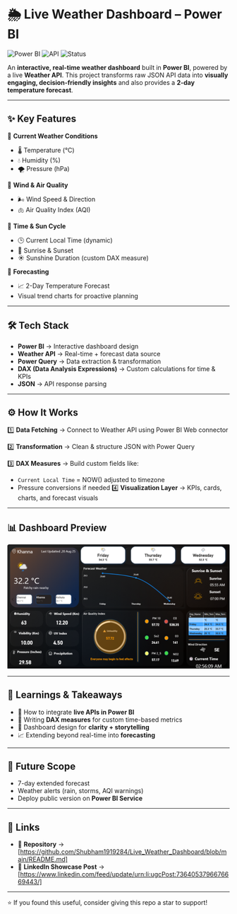 # 🌦️ Live Weather Dashboard – Power BI

![Power BI](https://img.shields.io/badge/Tool-Power%20BI-F2C811?style=flat\&logo=power-bi)
![API](https://img.shields.io/badge/Data-Weather%20API-blue?style=flat\&logo=cloud)
![Status](https://img.shields.io/badge/Status-Completed-success?style=flat)

An **interactive, real-time weather dashboard** built in **Power BI**, powered by a live **Weather API**.
This project transforms raw JSON API data into **visually engaging, decision-friendly insights** and also provides a **2-day temperature forecast**.

---

## ✨ Key Features

🔹 **Current Weather Conditions**

* 🌡️ Temperature (°C)
* 💧 Humidity (%)
* 🌪️ Pressure (hPa)

🔹 **Wind & Air Quality**

* 🌬️ Wind Speed & Direction
* 🫁 Air Quality Index (AQI)

🔹 **Time & Sun Cycle**

* 🕒 Current Local Time (dynamic)
* 🌅 Sunrise & Sunset
* ☀️ Sunshine Duration (custom DAX measure)

🔹 **Forecasting**

* 📈 2-Day Temperature Forecast
* Visual trend charts for proactive planning

---

## 🛠️ Tech Stack

* **Power BI** → Interactive dashboard design
* **Weather API** → Real-time + forecast data source
* **Power Query** → Data extraction & transformation
* **DAX (Data Analysis Expressions)** → Custom calculations for time & KPIs
* **JSON** → API response parsing

---

## ⚙️ How It Works

1️⃣ **Data Fetching** → Connect to Weather API using Power BI Web connector


2️⃣ **Transformation** → Clean & structure JSON with Power Query


3️⃣ **DAX Measures** → Build custom fields like:

* `Current Local Time` = NOW() adjusted to timezone
* Pressure conversions if needed
  4️⃣ **Visualization Layer** → KPIs, cards, charts, and forecast visuals

---

## 📊 Dashboard Preview

![Dashboard Screenshot](./Live_Weather_Dashboard.png)

---

## 📌 Learnings & Takeaways

* 🔗 How to integrate **live APIs in Power BI**
* 🧮 Writing **DAX measures** for custom time-based metrics
* 🎨 Dashboard design for **clarity + storytelling**
* 📈 Extending beyond real-time into **forecasting**

---

## 🚀 Future Scope

* 7-day extended forecast
* Weather alerts (rain, storms, AQI warnings)
* Deploy public version on **Power BI Service**

---

## 🔗 Links

* 📂 **Repository** → \[https://github.com/Shubham1919284/Live_Weather_Dashboard/blob/main/README.md]
* 💼 **LinkedIn Showcase Post** → \[https://www.linkedin.com/feed/update/urn:li:ugcPost:7364053796676669443/]

---

⭐ If you found this useful, consider giving this repo a star to support!

